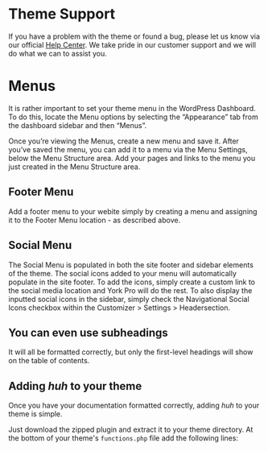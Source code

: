 # Theme Support
If you have a problem with the theme or found a bug, please let us know via our official [Help Center][1]. We take pride in our customer support and we will do what we can to assist you. 

# Menus
It is rather important to set your theme menu in the WordPress Dashboard. To do this, locate the Menu options by selecting the “Appearance” tab from the dashboard sidebar and then “Menus”.

Once you’re viewing the Menus, create a new menu and save it. After you’ve saved the menu, you can add it to a menu via the Menu Settings, below the Menu Structure area. Add your pages and links to the menu you just created in the Menu Structure area.

## Footer Menu
Add a footer menu to your webite simply by creating a menu and assigning it to the Footer Menu location - as described above.

## Social Menu
The Social Menu is populated in both the site footer and sidebar elements of the theme. The social icons added to your menu will automatically populate in the site footer. To add the icons, simply create a custom link to the social media location and York Pro will do the rest.
To also display the inputted social icons in the sidebar, simply check the Navigational Social Icons checkbox within the Customizer \> Settings \> Headersection.





## You can even use subheadings
It will all be formatted correctly, but only the first-level headings will show on the table of contents.

## Adding _huh_ to your theme
Once you have your documentation formatted correctly, adding _huh_ to your theme is simple.

Just download the zipped plugin and extract it to your theme directory. At the bottom of your theme's `functions.php` file add the following lines:

[1]:	https://themebeans.com/support